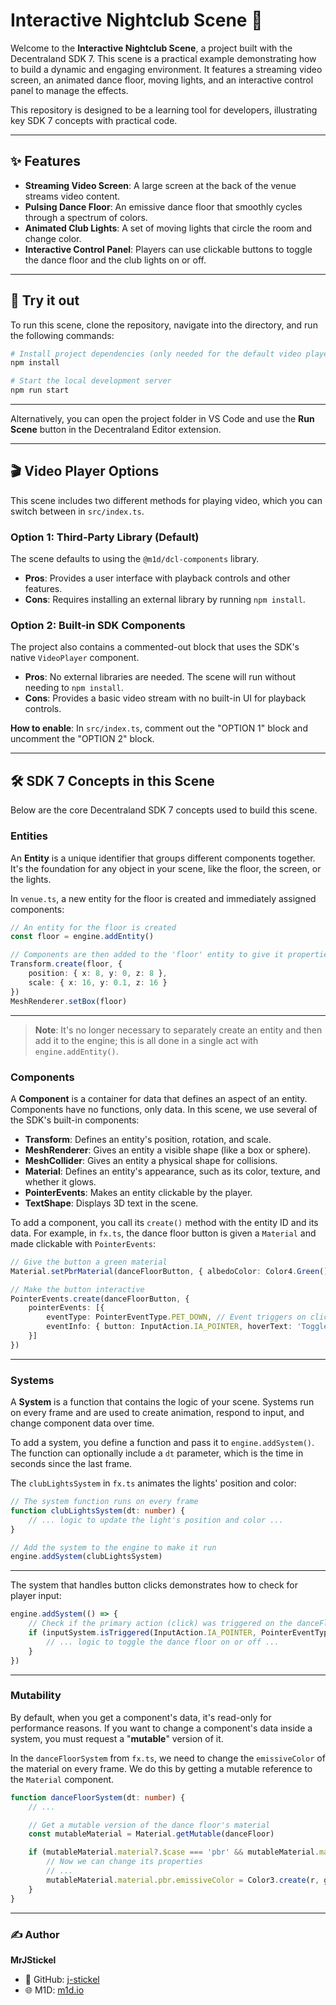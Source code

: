 # Interactive Nightclub Scene 🎵

Welcome to the **Interactive Nightclub Scene**, a project built with the Decentraland SDK 7. This scene is a practical example demonstrating how to build a dynamic and engaging environment. It features a streaming video screen, an animated dance floor, moving lights, and an interactive control panel to manage the effects.

This repository is designed to be a learning tool for developers, illustrating key SDK 7 concepts with practical code.

---

## ✨ Features

* **Streaming Video Screen**: A large screen at the back of the venue streams video content.
* **Pulsing Dance Floor**: An emissive dance floor that smoothly cycles through a spectrum of colors.
* **Animated Club Lights**: A set of moving lights that circle the room and change color.
* **Interactive Control Panel**: Players can use clickable buttons to toggle the dance floor and the club lights on or off.

---

## 🚀 Try it out

To run this scene, clone the repository, navigate into the directory, and run the following commands:

```bash
# Install project dependencies (only needed for the default video player)
npm install

# Start the local development server
npm run start
```
---

Alternatively, you can open the project folder in VS Code and use the **Run Scene** button in the Decentraland Editor extension.

---

## 🎬 Video Player Options

This scene includes two different methods for playing video, which you can switch between in `src/index.ts`.

### **Option 1: Third-Party Library (Default)**

The scene defaults to using the `@m1d/dcl-components` library.

* **Pros**: Provides a user interface with playback controls and other features.
* **Cons**: Requires installing an external library by running `npm install`.

### **Option 2: Built-in SDK Components**

The project also contains a commented-out block that uses the SDK's native `VideoPlayer` component.

* **Pros**: No external libraries are needed. The scene will run without needing to `npm install`.
* **Cons**: Provides a basic video stream with no built-in UI for playback controls.

**How to enable**: In `src/index.ts`, comment out the "OPTION 1" block and uncomment the "OPTION 2" block.

---

## 🛠️ SDK 7 Concepts in this Scene

Below are the core Decentraland SDK 7 concepts used to build this scene.

### **Entities**

An **Entity** is a unique identifier that groups different components together. It's the foundation for any object in your scene, like the floor, the screen, or the lights.

In `venue.ts`, a new entity for the floor is created and immediately assigned components:

```typescript
// An entity for the floor is created
const floor = engine.addEntity()

// Components are then added to the 'floor' entity to give it properties
Transform.create(floor, {
    position: { x: 8, y: 0, z: 8 },
    scale: { x: 16, y: 0.1, z: 16 }
})
MeshRenderer.setBox(floor)
```

---

> **Note**: It's no longer necessary to separately create an entity and then add it to the engine; this is all done in a single act with `engine.addEntity()`.

### **Components**

A **Component** is a container for data that defines an aspect of an entity. Components have no functions, only data. In this scene, we use several of the SDK's built-in components:

* **Transform**: Defines an entity's position, rotation, and scale.
* **MeshRenderer**: Gives an entity a visible shape (like a box or sphere).
* **MeshCollider**: Gives an entity a physical shape for collisions.
* **Material**: Defines an entity's appearance, such as its color, texture, and whether it glows.
* **PointerEvents**: Makes an entity clickable by the player.
* **TextShape**: Displays 3D text in the scene.

To add a component, you call its `create()` method with the entity ID and its data. For example, in `fx.ts`, the dance floor button is given a `Material` and made clickable with `PointerEvents`:

```typescript
// Give the button a green material
Material.setPbrMaterial(danceFloorButton, { albedoColor: Color4.Green() })

// Make the button interactive
PointerEvents.create(danceFloorButton, {
    pointerEvents: [{
        eventType: PointerEventType.PET_DOWN, // Event triggers on click
        eventInfo: { button: InputAction.IA_POINTER, hoverText: 'Toggle Dance Floor' }
    }]
})
```

---

### **Systems**

A **System** is a function that contains the logic of your scene. Systems run on every frame and are used to create animation, respond to input, and change component data over time.

To add a system, you define a function and pass it to `engine.addSystem()`. The function can optionally include a `dt` parameter, which is the time in seconds since the last frame.

The `clubLightsSystem` in `fx.ts` animates the lights' position and color:

```typescript
// The system function runs on every frame
function clubLightsSystem(dt: number) {
    // ... logic to update the light's position and color ...
}

// Add the system to the engine to make it run
engine.addSystem(clubLightsSystem)
```

---

The system that handles button clicks demonstrates how to check for player input:

```typescript
engine.addSystem(() => {
    // Check if the primary action (click) was triggered on the danceFloorButton entity
    if (inputSystem.isTriggered(InputAction.IA_POINTER, PointerEventType.PET_DOWN, danceFloorButton)) {
        // ... logic to toggle the dance floor on or off ...
    }
})
```

---

### **Mutability**

By default, when you get a component's data, it's read-only for performance reasons. If you want to change a component's data inside a system, you must request a "**mutable**" version of it.

In the `danceFloorSystem` from `fx.ts`, we need to change the `emissiveColor` of the material on every frame. We do this by getting a mutable reference to the `Material` component.

```typescript
function danceFloorSystem(dt: number) {
    // ...

    // Get a mutable version of the dance floor's material
    const mutableMaterial = Material.getMutable(danceFloor)

    if (mutableMaterial.material?.$case === 'pbr' && mutableMaterial.material.pbr) {
        // Now we can change its properties
        // ...
        mutableMaterial.material.pbr.emissiveColor = Color3.create(r, g, b)
    }
}
```

---

### ✍️ Author

**MrJStickel**
* 🐙 GitHub: [j-stickel](https://github.com/j-stickel)
* 🌐 M1D: [m1d.io](https://m1d.io)

